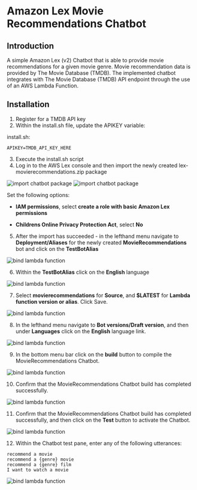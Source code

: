 # Amazon Lex Movie Recommendations Chatbot

## Introduction
A simple Amazon Lex (v2) Chatbot that is able to provide movie recommendations for a given movie genre. Movie recommendation data is provided by The Movie Database (TMDB). The implemented chatbot integrates with The Movie Database (TMDB) API endpoint through the use of an AWS Lambda Function.

## Installation
1. Register for a TMDB API key
2. Within the install.sh file, update the APIKEY variable:

install.sh:
```
APIKEY=TMDB_API_KEY_HERE
```
3. Execute the install.sh script
4. Log in to the AWS Lex console and then import the newly created lex-movierecommendations.zip package

![import chatbot package](./doc/images/image1.png)
![import chatbot package](./doc/images/image2.png)

Set the following options:

- **IAM permissions**, select **create a role with basic Amazon Lex permissions**

- **Childrens Online Privacy Protection Act**, select **No**

5. After the import has succeeded - in the lefthand menu navigate to **Deployment/Aliases** for the newly created **MovieRecommendations** bot and click on the **TestBotAlias**

![bind lambda function](./doc/images/image3.png)

6. Within the **TestBotAlias** click on the **English** language

![bind lambda function](./doc/images/image4.png)

7. Select **movierecommendations** for **Source**, and **$LATEST** for **Lambda function version or alias**. Click Save.

![bind lambda function](./doc/images/image5.png)

8. In the lefthand menu navigate to **Bot versions/Draft version**, and then under **Languages** click on the **English** language link.

![bind lambda function](./doc/images/image6.png)

9. In the bottom menu bar click on the **build** button to compile the MovieRecommendations Chatbot.

![bind lambda function](./doc/images/image7.png)

10. Confirm that the MovieRecommendations Chatbot build has completed successfully.

![bind lambda function](./doc/images/image8.png)

11. Confirm that the MovieRecommendations Chatbot build has completed successfully, and then click on the **Test** button to activate the Chatbot.

![bind lambda function](./doc/images/image9.png)

12. Within the Chatbot test pane, enter any of the following utterances:

```
recommend a movie
recommend a {genre} movie
recommend a {genre} film
I want to watch a movie
```

![bind lambda function](./doc/images/image10.png)